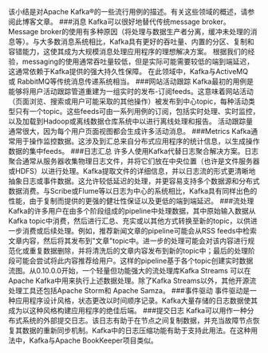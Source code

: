该小结是对Apache Kafka®的一些流行用例的描述。有关这些领域的概述，请参阅此博客文章。
###消息
Kafka可以很好地替代传统message broker。Message broker的使用有多种原因（将处理与数据生产者分离，缓冲未处理的消息等）。与大多数消息系统相比，Kafka具有更好的吞吐量、内置的分区、复制和容错能力，这使其成为大规模消息处理应用程序的理想解决方案。
根据我们的经验，messaging的使用通常吞吐量较低，但是实际可能需要较低的端到端延迟，这通常依赖于Kafka提供的强大持久性保障。
在此领域中，Kafka与ActiveMQ或 RabbitMQ等传统消息传递系统相当。
###网站活动跟踪
Kafka最初的用例是能够将用户活动跟踪管道重建为一组实时的发布-订阅feeds。这意味着网站活动（页面浏览、搜索或用户可能采取的其他操作）被发布到中心topic，每种活动类型只有一个topic。这些feeds可由一系列用例的订阅，包括实时处理、实时监控，以及加载到Hadoop或离线数据仓库系统中以进行离线处理和报告。
活动跟踪量通常很大，因为每个用户页面视图都会生成许多活动消息。
###Metrics
Kafka通常用于操作监控数据。这涉及到汇总来自分布式应用程序的统计信息，以生成操作数据的集中feeds。
###日志汇总
许多人使用Kafka代替日志聚合解决方案。日志聚合通常从服务器收集物理日志文件，并将它们放在中央位置（也许是文件服务器或HDFS）以进行处理。Kafka提取文件的详细信息，并以日志流的形式更清晰地抽象日志或事件数据。这允许较低延迟的处理，并更容易支持多个数据源和分布式数据消费。与Scribe或Flume等以日志为中心的系统相比，Kafka具有同样出色的性能，由于复制而提供的更强的健壮性保证以及更低的端到端延迟。
###流处理
Kafka的许多用户在由多个阶段组成的pipeline中处理数据，其中原始输入数据从Kafka topic中消费，然后进行汇总、充实或以其他方式转换至新的topic，以供进一步消费或后续处理。例如，推荐新闻文章的pipeline可能会从RSS feeds中检索文章内容，然后将其发布到"文章"topic中。进一步的处理可能会对该内容进行规范化或重复数据删除，并将清洗后的文章内容发布到新的topic中；最后的处理阶段可能会尝试将此内容推荐给用户。这样的pipeline基于各个topic创建实时数据流图。从0.10.0.0开始，一个轻量但功能强大的流处理库Kafka Streams 可以在Apache Kafka中用来执行上述数据处理。除了Kafka Streams以外，其他开源流处理工具还包括Apache Storm和 Apache Samza。
###事件驱动
事件驱动是一种应用程序设计风格，状态更改以时间顺序记录。Kafka大量存储的日志数据使其成为以这种风格构建应用程序的绝佳后端。
###提交日志
Kafka可以用作一种分布式系统的外部提交日志。该日志有助于在节点之间复制数据，并充当故障节点恢复其数据的重新同步机制。Kafka中的日志压缩功能有助于支持此用法。在这种用法中，Kafka与Apache BookKeeper项目类似。

